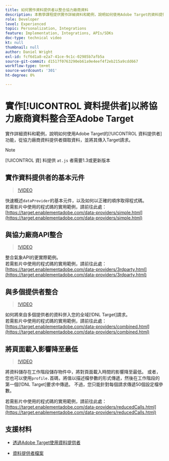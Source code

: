 ```yaml
---
title: 如何實作資料提供者以整合協力廠商資料
description: 本教學課程提供實作詳細資料和範例，說明如何使用Adobe Target的資料提供者功能，從協力廠商資料提供者擷取資料，並將其傳遞至Target請求。
role: Developer
level: Experienced
topic: Personalization, Integrations
feature: Implementation, Integrations, APIs/SDKs
doc-type: technical video
kt: null
thumbnail: null
author: Daniel Wright
exl-id: fcf6d1a8-e2a7-41ce-9c1c-02985b7afb5a
source-git-commit: d1517f0763290eb61a9e4eef4f2eb215a9cdd667
workflow-type: tm+mt
source-wordcount: '301'
ht-degree: 0%

---
```


# 實作[!UICONTROL 資料提供者]以將協力廠商資料整合至Adobe Target

實作詳細資料和範例，說明如何使用Adobe Target的[!UICONTROL 資料提供者]功能，從協力廠商資料提供者擷取資料，並將其傳入Target請求。

>[!NOTE]
>
>[!UICONTROL 資] 料提供 `at.js` 者需要1.3或更新版本

## 實作資料提供者的基本元件

>[!VIDEO](https://video.tv.adobe.com/v/22348/?quality=12)

快速概述`dataProvider`的基本元件，以及如何以正確的順序取得程式碼。\
若需影片中使用的程式碼的實用範例，請前往此處：
[https://target.enablementadobe.com/data-providers/simple.html](https://target.enablementadobe.com/data-providers/simple.html)

## 與協力廠商API整合

>[!VIDEO](https://video.tv.adobe.com/v/22345/)

整合氣象API的更實際範例。\
若需影片中使用的程式碼的實用範例，請前往此處：
[https://target.enablementadobe.com/data-providers/3rdparty.html](https://target.enablementadobe.com/data-providers/3rdparty.html)

## 與多個提供者整合

>[!VIDEO](https://video.tv.adobe.com/v/22346/)

如何將來自多個提供者的資料併入您的全域[!DNL Target]請求。\
若需影片中使用的程式碼的實用範例，請前往此處：
[https://target.enablementadobe.com/data-providers/combined.html](https://target.enablementadobe.com/data-providers/combined.html)

## 將頁面載入影響降至最低

>[!VIDEO](https://video.tv.adobe.com/v/22347/)

將資料儲存在工作階段儲存物件中，將對頁面載入時間的影響降至最低。 或者，您也可以使用`profile.`首碼，將值以描述檔參數的形式傳遞，然後在工作階段的第一個[!DNL Target]要求中傳遞。 不過，您只能針對每個請求傳遞50個設定檔參數。

若需影片中使用的程式碼的實用範例，請前往此處：[https://target.enablementadobe.com/data-providers/reducedCalls.html](https://target.enablementadobe.com/data-providers/reducedCalls.html)

## 支援材料

* [透過Adobe Target使用資料提供者](use-data-providers-to-integrate-third-party-data.md)

* [資料提供者檔案](https://experienceleague.adobe.com/docs/target/using/implement-target/client-side/at-js-implementation/functions-overview/targetgobalsettings.html?lang=en#data-providers)
